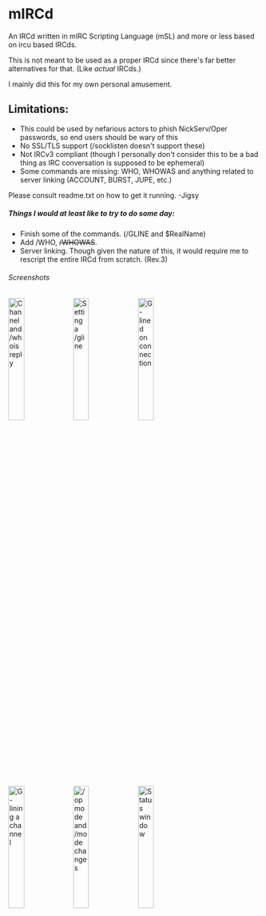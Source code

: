 # mIRCd
An IRCd written in mIRC Scripting Language (mSL) and more or less based on ircu based IRCds.

This is not meant to be used as a proper IRCd since there's far better alternatives for that. (Like *actual* IRCds.)

I mainly did this for my own personal amusement.


## Limitations:
* This could be used by nefarious actors to phish NickServ/Oper passwords, so end users should be wary of this
* No SSL/TLS support (/socklisten doesn't support these)
* Not IRCv3 compliant (though I personally don't consider this to be a bad thing as IRC conversation is supposed to be ephemeral)
* Some commands are missing: WHO, WHOWAS and anything related to server linking (ACCOUNT, BURST, JUPE, etc.)

Please consult readme.txt on how to get it running. -Jigsy


##### Things I would at least like to try to do some day:
* Finish some of the commands. (/GLINE and $RealName)
* Add /WHO, ~~/WHOWAS~~.
* Server linking. Though given the nature of this, it would require me to rescript the entire IRCd from scratch. (Rev.3)

###### Screenshots

<img src="https://user-images.githubusercontent.com/34282672/211921072-acef6be8-60a5-46fe-8ea6-5d5022f22ab4.png" width="25%" height="25%" title="Channel and /whois reply"/> <img src="https://user-images.githubusercontent.com/34282672/211921076-3ab9a730-7ec2-4e8c-b366-b777628f650c.png" width="25%" height="25%" title="Setting a /gline" /> <img src="https://user-images.githubusercontent.com/34282672/211921080-cbb5c4bd-1575-48d1-940f-2c09b8de611e.png" width="25%" height="25%" title="G-lined on connection" />
<img src="https://user-images.githubusercontent.com/34282672/211921083-963f98ce-b964-4d6c-bfdd-3ed46de4efd4.png" width="25%" height="25%" title="G-lining a channel" /> <img src="https://user-images.githubusercontent.com/34282672/211921086-03977227-3244-44b1-8f1b-81d857d62082.png" width="25%" height="25%" title="/opmode and /mode changes"/> <img src="https://user-images.githubusercontent.com/34282672/211921087-ccce2f9b-db0f-4b73-acdd-050a95942fb6.png" width="25%" height="25%" title="Status window" />
